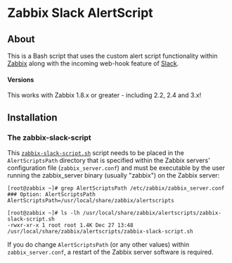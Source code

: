 Zabbix Slack AlertScript
========================


About
-----
This is a Bash script that uses the custom alert script functionality within [Zabbix](http://www.zabbix.com/) along with the incoming web-hook feature of [Slack](https://slack.com/).

#### Versions
This works with Zabbix 1.8.x or greater - including 2.2, 2.4 and 3.x!

Installation
------------

### The zabbix-slack-script

This [`zabbix-slack-script.sh`](https://github.com/lalkrishnak/zabbix-hub/zabbix-slack-script.sh) script needs to be placed in the `AlertScriptsPath` directory that is specified within the Zabbix servers' configuration file (`zabbix_server.conf`) and must be executable by the user running the zabbix_server binary (usually "zabbix") on the Zabbix server:

	[root@zabbix ~]# grep AlertScriptsPath /etc/zabbix/zabbix_server.conf
	### Option: AlertScriptsPath
	AlertScriptsPath=/usr/local/share/zabbix/alertscripts

	[root@zabbix ~]# ls -lh /usr/local/share/zabbix/alertscripts/zabbix-slack-script.sh
	-rwxr-xr-x 1 root root 1.4K Dec 27 13:48 /usr/local/share/zabbix/alertscripts/zabbix-slack-script.sh

If you do change `AlertScriptsPath` (or any other values) within `zabbix_server.conf`, a restart of the Zabbix server software is required.
